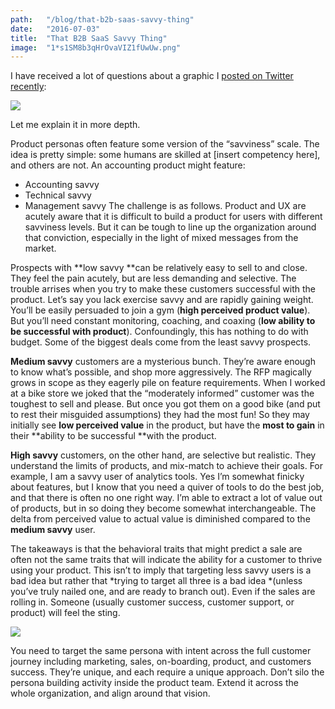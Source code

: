 ```yaml
---
path:	"/blog/that-b2b-saas-savvy-thing"
date:	"2016-07-03"
title:	"That B2B SaaS Savvy Thing"
image:	"1*s1SM8b3qHrOvaVIZ1fUwUw.png"
---
```


I have received a lot of questions about a graphic I [posted on Twitter recently](https://twitter.com/johncutlefish/status/746480856122941440):

![](/images/1*s1SM8b3qHrOvaVIZ1fUwUw.png)

Let me explain it in more depth.

Product personas often feature some version of the “savviness” scale. The idea is pretty simple: some humans are skilled at [insert competency here], and others are not. An accounting product might feature:

* Accounting savvy
* Technical savvy
* Management savvy
The challenge is as follows. Product and UX are acutely aware that it is difficult to build a product for users with different savviness levels. But it can be tough to line up the organization around that conviction, especially in the light of mixed messages from the market.

Prospects with **low savvy **can be relatively easy to sell to and close. They feel the pain acutely, but are less demanding and selective. The trouble arrises when you try to make these customers successful with the product. Let’s say you lack exercise savvy and are rapidly gaining weight. You’ll be easily persuaded to join a gym (**high perceived product value**). But you’ll need constant monitoring, coaching, and coaxing (**low ability to be successful with product**). Confoundingly, this has nothing to do with budget. Some of the biggest deals come from the least savvy prospects.

**Medium savvy** customers are a mysterious bunch. They’re aware enough to know what’s possible, and shop more aggressively. The RFP magically grows in scope as they eagerly pile on feature requirements. When I worked at a bike store we joked that the “moderately informed” customer was the toughest to sell and please. But once you got them on a good bike (and put to rest their misguided assumptions) they had the most fun! So they may initially see **low perceived value** in the product, but have the **most to gain** in their **ability to be successful **with the product.

**High savvy** customers, on the other hand, are selective but realistic. They understand the limits of products, and mix-match to achieve their goals. For example, I am a savvy user of analytics tools. Yes I’m somewhat finicky about features, but I know that you need a quiver of tools to do the best job, and that there is often no one right way. I’m able to extract a lot of value out of products, but in so doing they become somewhat interchangeable. The delta from perceived value to actual value is diminished compared to the **medium savvy** user.

The takeaways is that the behavioral traits that might predict a sale are often not the same traits that will indicate the ability for a customer to thrive using your product. This isn’t to imply that targeting less savvy users is a bad idea but rather that *trying to target all three is a bad idea *(unless you’ve truly nailed one, and are ready to branch out). Even if the sales are rolling in. Someone (usually customer success, customer support, or product) will feel the sting.

![](/images/1*feWFzjTjlWXhUxdYna7YZg.png)

You need to target the same persona with intent across the full customer journey including marketing, sales, on-boarding, product, and customers success. They’re unique, and each require a unique approach. Don’t silo the persona building activity inside the product team. Extend it across the whole organization, and align around that vision.

